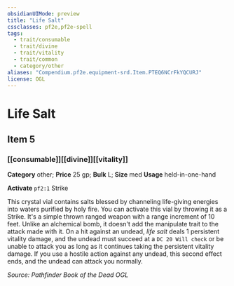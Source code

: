 ```yaml
---
obsidianUIMode: preview
title: "Life Salt"
cssclasses: pf2e,pf2e-spell
tags:
  - trait/consumable
  - trait/divine
  - trait/vitality
  - trait/common
  - category/other
aliases: "Compendium.pf2e.equipment-srd.Item.PTEQ6NCrFkYQCURJ"
license: OGL
---
```

# Life Salt
## Item 5
### [[consumable]][[divine]][[vitality]]

**Category** other; 
**Price** 25 gp; 
**Bulk** L; **Size** med
**Usage** held-in-one-hand

**Activate** `pf2:1` Strike

This crystal vial contains salts blessed by channeling life-giving energies into waters purified by holy fire. You can activate this vial by throwing it as a Strike. It's a simple thrown ranged weapon with a range increment of 10 feet. Unlike an alchemical bomb, it doesn't add the manipulate trait to the attack made with it. On a hit against an undead, _life salt_ deals 1 persistent vitality damage, and the undead must succeed at a `DC 20 Will check` or be unable to attack you as long as it continues taking the persistent vitality damage. If you use a hostile action against any undead, this second effect ends, and the undead can attack you normally.

*Source: Pathfinder Book of the Dead*
*OGL*